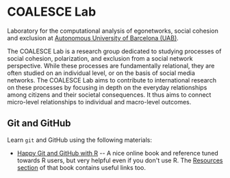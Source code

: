 # COALESCE Lab

Laboratory for the computational analysis of egonetworks, social cohesion and exclusion at [Autonomous University of Barcelona (UAB)](https://www.uab.cat/).

The COALESCE Lab is a research group dedicated to studying processes of social cohesion, polarization, and exclusion from a social network perspective. While these processes are fundamentally relational, they are often studied on an individual level, or on the basis of social media networks. The COALESCE Lab aims to contribute to international research on these processes by focusing in depth on the everyday relationships among citizens and their societal consequences. It thus aims to connect micro-level relationships to individual and macro-level outcomes.


## Git and GitHub

Learn `git` and GitHub using the following materials:

- [Happy Git and GitHub with R](https://happygitwithr.com) -- A nice online book and reference tuned towards R users, but very helpful even if you don't use R. The [Resources section](https://happygitwithr.com/resources.html) of that book contains useful links too.
